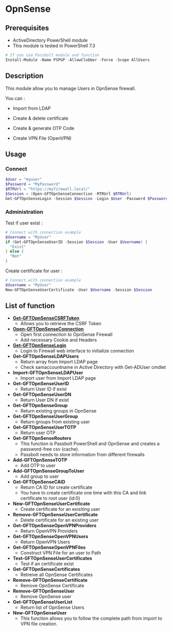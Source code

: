 # OpnSense

## Prerequisites

* ActiveDirectory PowerShell module
* This module is tested in PowerShell 7.3

```powershell
# If you use Passbolt module and function
Install-Module -Name PSPGP -AllowClobber -Force -Scope AllUsers
```

## Description
This module allow you to manage Users in OpnSense firewall.

You can : 

* Import from LDAP

* Create & delete certificate

* Create & generate OTP Code

* Create VPN File (OpenVPN)

## Usage

### Connect

```powershell
$User = "myuser"
$Password = "MyPassword"
$RTRUrl = "https://myfirewall.local/"
$Session = (Open-GFTOpnSenseConnection -RTRUrl $RTRUrl)
Get-GFTOpnSenseLogin -Session $Session -Login $User -Password $Password
```

### Administration

Test if user exist : 

```powershell
# Connect with connection example
$Username = "MyUser"
if (Get-GFTOpnSenseUserID -Session $Session -User $Username) {
  "Exist"
} else {
  "Not"
}
```

Create certificate for user :

```powershell
# Connect with connection example
$Username = "MyUser"
New-GFTOpnSenseUserCertificate -User $Username -Session $Session
```


## List of function

* [**Get-GFTOpnSenseCSRFToken**](./Functions/Get-GFTOpnSenseCSRFToken.md)
  * Allows you to retrieve the CSRF Token
* [**Open-GFTOpnSenseConnection**](./Functions/Open-GFTOpnSenseConnection.md)
  * Open first connection to OpnSense Firewall
  * Add necessary Cookie and Headers 
* [**Get-GFTOpnSenseLogin**](./Functions/Get-GFTOpnSenseLogin.md)
  * Login to Firewall web interface to initialize connection
* **Get-GFTOpnSenseLDAPUsers**
  * Return array from Import LDAP page
  * Check samaccountname in Active Directory with Get-ADUser cmdlet
* **Import-GFTOpnSenseLDAPUser**
  * Import user from Import LDAP page
* **Get-GFTOpnSenseUserID**
  * Return User ID if exist
* **Get-GFTOpnSenseUserDN**
  * Return User DN if exist
* **Get-GFTOpnSenseGroup**
  * Return existing groups in OpnSense 
* **Get-GFTOpnSenseUserGroup**
  * Return groups from existing user
* **Get-GFTOpnSenseUserTOTP**
  * Return user OTP
* **Get-GFTOpnSenseRouters**
  * This function is Passbolt PowerShell and OpnSense and creates a password-free csv (cache).
  * Passbolt needs to store information from different firewalls
* **Add-GFTOpnSenseTOTP**
  * Add OTP to user
* **Add-GFTOpnSenseGroupToUser**
  * Add group to user
* **Get-GFTOpnSenseCAID**
  * Return CA ID for create certificate
  * You have to create certificate one time with this CA and link certificate to root user (id:0)
* **New-GFTOpnSenseUserCertificate**
  * Create certificate for an exisiting user
* **Remove-GFTOpnSenseUserCertificate**
  * Delete certificate for an existing user
* **Get-GFTOpnSenseOpenVPNProviders**
  * Return OpenVPN Providers
* **Get-GFTOpnSenseOpenVPNUsers**
  * Return OpenVPN Users
* **Get-GFTOpnSenseOpenVPNFiles**
  * Construct VPN File for an user to Path
* **Test-GFTOpnSenseUserCertificates**
  * Test if an certificate exist
* **Get-GFTOpnSenseCertificates**
  * Retreive all OpnSense Certificates
* **Remove-GFTOpnSenseCertificate**
  * Remove OpnSense Certificate
* **Remove-GFTOpnSenseUser**
  * Remove OpnSense user
* **Get-GFTOpnSenseUserList**
  * Return list of OpnSense Users
* **New-GFTOpnSenseUser**
  * This function allows you to follow the complete path from import to VPN file creation.